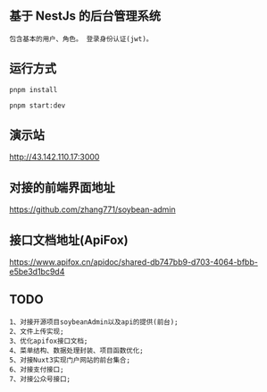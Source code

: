 ## 基于 NestJs 的后台管理系统

    包含基本的用户、角色。 登录身份认证(jwt)。

## 运行方式

```
pnpm install
```

```
pnpm start:dev
```

## 演示站

<http://43.142.110.17:3000>

## 对接的前端界面地址

<https://github.com/zhang771/soybean-admin>

## 接口文档地址(ApiFox)

<https://www.apifox.cn/apidoc/shared-db747bb9-d703-4064-bfbb-e5be3d1bc9d4>

## TODO

    1、对接开源项目soybeanAdmin以及api的提供(前台);
    2、文件上传实现;
    3、优化apifox接口文档;
    4、菜单结构、数据处理封装、项目函数优化;
    5、对接Nuxt3实现门户网站的前台集合;
    6、对接支付接口;
    7、对接公众号接口;

